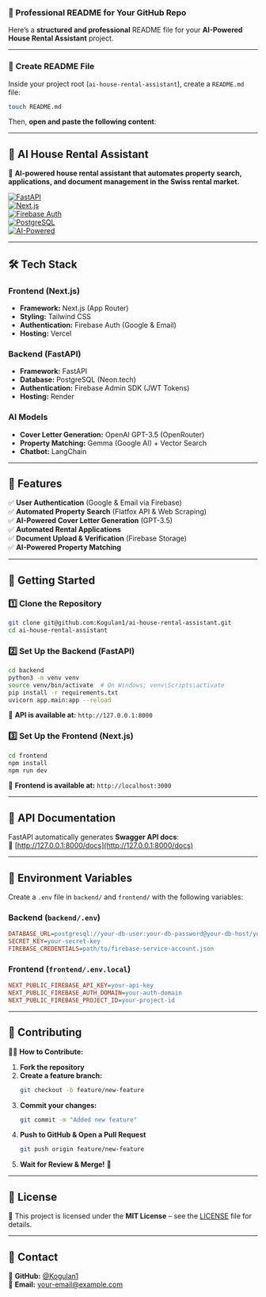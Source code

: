 ### **🚀 Professional README for Your GitHub Repo**
Here’s a **structured and professional** README file for your **AI-Powered House Rental Assistant** project.

---

### 📌 **Create README File**
Inside your project root (`ai-house-rental-assistant`), create a `README.md` file:

```bash
touch README.md
```

Then, **open and paste the following content**:

---

## **🏡 AI House Rental Assistant**
🚀 **AI-powered house rental assistant that automates property search, applications, and document management in the Swiss rental market.**  

[![FastAPI](https://img.shields.io/badge/Backend-FastAPI-blue?style=for-the-badge)](https://fastapi.tiangolo.com/)  
[![Next.js](https://img.shields.io/badge/Frontend-Next.js-black?style=for-the-badge)](https://nextjs.org/)  
[![Firebase Auth](https://img.shields.io/badge/Auth-Firebase-orange?style=for-the-badge)](https://firebase.google.com/)  
[![PostgreSQL](https://img.shields.io/badge/Database-PostgreSQL-blue?style=for-the-badge)](https://neon.tech/)  
[![AI-Powered](https://img.shields.io/badge/AI-Gemma/GPT--3.5-green?style=for-the-badge)](https://huggingface.co/)  

---

## **🛠️ Tech Stack**
### **Frontend (Next.js)**
- **Framework:** Next.js (App Router)
- **Styling:** Tailwind CSS
- **Authentication:** Firebase Auth (Google & Email)
- **Hosting:** Vercel

### **Backend (FastAPI)**
- **Framework:** FastAPI
- **Database:** PostgreSQL (Neon.tech)
- **Authentication:** Firebase Admin SDK (JWT Tokens)
- **Hosting:** Render

### **AI Models**
- **Cover Letter Generation:** OpenAI GPT-3.5 (OpenRouter)
- **Property Matching:** Gemma (Google AI) + Vector Search
- **Chatbot:** LangChain

---

## **📌 Features**
✅ **User Authentication** (Google & Email via Firebase)  
✅ **Automated Property Search** (Flatfox API & Web Scraping)  
✅ **AI-Powered Cover Letter Generation** (GPT-3.5)  
✅ **Automated Rental Applications**  
✅ **Document Upload & Verification** (Firebase Storage)  
✅ **AI-Powered Property Matching**  

---

## **🚀 Getting Started**
### **1️⃣ Clone the Repository**
```bash
git clone git@github.com:Kogulan1/ai-house-rental-assistant.git
cd ai-house-rental-assistant
```

### **2️⃣ Set Up the Backend (FastAPI)**
```bash
cd backend
python3 -m venv venv
source venv/bin/activate  # On Windows: venv\Scripts\activate
pip install -r requirements.txt
uvicorn app.main:app --reload
```
📌 **API is available at:** `http://127.0.0.1:8000`

### **3️⃣ Set Up the Frontend (Next.js)**
```bash
cd frontend
npm install
npm run dev
```
📌 **Frontend is available at:** `http://localhost:3000`

---

## **📌 API Documentation**
FastAPI automatically generates **Swagger API docs**:  
🔗 [http://127.0.0.1:8000/docs](http://127.0.0.1:8000/docs)  

---

## **📌 Environment Variables**
Create a `.env` file in `backend/` and `frontend/` with the following variables:

### **Backend (`backend/.env`)**
```ini
DATABASE_URL=postgresql://your-db-user:your-db-password@your-db-host/your-db-name
SECRET_KEY=your-secret-key
FIREBASE_CREDENTIALS=path/to/firebase-service-account.json
```

### **Frontend (`frontend/.env.local`)**
```ini
NEXT_PUBLIC_FIREBASE_API_KEY=your-api-key
NEXT_PUBLIC_FIREBASE_AUTH_DOMAIN=your-auth-domain
NEXT_PUBLIC_FIREBASE_PROJECT_ID=your-project-id
```

---

## **📌 Contributing**
👨‍💻 **How to Contribute:**
1. **Fork the repository**
2. **Create a feature branch:**
   ```bash
   git checkout -b feature/new-feature
   ```
3. **Commit your changes:**
   ```bash
   git commit -m "Added new feature"
   ```
4. **Push to GitHub & Open a Pull Request**
   ```bash
   git push origin feature/new-feature
   ```
5. **Wait for Review & Merge!** 🚀

---

## **📌 License**
📝 This project is licensed under the **MIT License** – see the [LICENSE](LICENSE) file for details.

---

## **📌 Contact**
🔗 **GitHub:** [@Kogulan1](https://github.com/Kogulan1)  
📧 **Email:** your-email@example.com  



